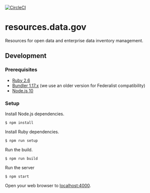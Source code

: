 [![CircleCI](https://circleci.com/gh/GSA/resources.data.gov.svg?style=svg)](https://circleci.com/gh/GSA/resources.data.gov)

# resources.data.gov

Resources for open data and enterprise data inventory management.

## Development

### Prerequisites

- [Ruby 2.6](https://www.ruby-lang.org/)
- [Bundler 1.17.x](https://bundler.io/) (we use an older version for Federalist
  compatibility)
- [Node.js 10](https://nodejs.org/)


### Setup

Install Node.js dependencies.

    $ npm install

Install Ruby dependencies.

    $ npm run setup

Run the build.

    $ npm run build

Run the server

    $ npm start

Open your web browser to [localhost:4000](http://localhost:4000/).
